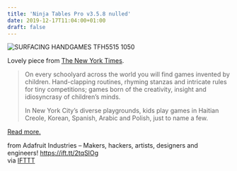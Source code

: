 ```yaml
---
title: 'Ninja Tables Pro v3.5.8 nulled'
date: 2019-12-17T11:04:00+01:00
draft: false
---
```


![SURFACING HANDGAMES TFH5515 1050](https://cdn-blog.adafruit.com/uploads/2019/12/SURFACING_HANDGAMES_TFH5515-1050.jpg "SURFACING_HANDGAMES_TFH5515-1050.JPG")

Lovely piece from [The New York Times](https://www.nytimes.com/interactive/2019/12/06/arts/kids-games.html).

> On every schoolyard across the world you will find games invented by children. Hand-clapping routines, rhyming stanzas and intricate rules for tiny competitions; games born of the creativity, insight and idiosyncrasy of children’s minds.
> 
> In New York City’s diverse playgrounds, kids play games in Haitian Creole, Korean, Spanish, Arabic and Polish, just to name a few.

[Read more.](https://www.nytimes.com/interactive/2019/12/06/arts/kids-games.html)

  
  
from Adafruit Industries – Makers, hackers, artists, designers and engineers! https://ift.tt/2tqSIOg  
via [IFTTT](https://ifttt.com/?ref=da&site=blogger)
